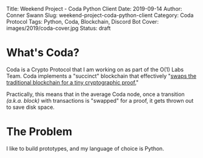 Title: Weekend Project - Coda Python Client
Date: 2019-09-14
Author: Conner Swann
Slug: weekend-project-coda-python-client
Category: Coda Protocol
Tags: Python, Coda, Blockchain, Discord Bot
Cover: images/2019/coda-cover.jpg
Status: draft

# What's Coda?

Coda is a Crypto Protocol that I am working on as part of the O(1) Labs Team. Coda implements a "succinct" blockchain that effectively "[swaps the traditional blockchain for a tiny cryptographic proof.](https://codaprotocol.com/)" 

Practically, this means that in the average Coda node, once a transition *(a.k.a. block)* with transactions is "swapped" for a proof, it gets thrown out to save disk space. 

# The Problem 

I like to build prototypes, and my language of choice is Python. 